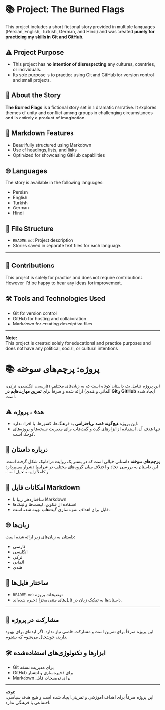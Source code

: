 # 📚 Project: The Burned Flags
This project includes a short fictional story provided in multiple languages (Persian, English, Turkish, German, and Hindi) and was created **purely for practicing my skills in Git and GitHub**.

## ⚠️ Project Purpose
- This project has **no intention of disrespecting** any cultures, countries, or individuals.
- Its sole purpose is to practice using Git and GitHub for version control and small projects.

## 📝 About the Story
**The Burned Flags** is a fictional story set in a dramatic narrative. It explores themes of unity and conflict among groups in challenging circumstances and is entirely a product of imagination.

## 🔧 Markdown Features
- Beautifully structured using Markdown
- Use of headings, lists, and links
- Optimized for showcasing GitHub capabilities

## 🌐 Languages
The story is available in the following languages:
- Persian
- English
- Turkish
- German
- Hindi

## 📂 File Structure
- `README.md`: Project description
- Stories saved in separate text files for each language.

---

## 🤝 Contributions
This project is solely for practice and does not require contributions. However, I’d be happy to hear any ideas for improvement.

## 🛠️ Tools and Technologies Used
- Git for version control
- GitHub for hosting and collaboration
- Markdown for creating descriptive files

---

**Note:**  
This project is created solely for educational and practice purposes and does not have any political, social, or cultural intentions.

# 📚 پروژه: پرچم‌های سوخته
این پروژه شامل یک داستان کوتاه است که به زبان‌های مختلف (فارسی، انگلیسی، ترکی، آلمانی و هندی) ارائه شده و صرفاً برای **تمرین مهارت‌هایم در Git و GitHub** ایجاد شده است.

## ⚠️ هدف پروژه
- این پروژه **هیچ‌گونه قصد بی‌احترامی** به فرهنگ‌ها، کشورها، یا افراد ندارد.
- تنها هدف آن، استفاده از ابزارهای گیت و گیت‌هاب برای مدیریت نسخه‌ها و پروژه‌های کوچک است.

## 📝 درباره داستان
**پرچم‌های سوخته** داستانی خیالی است که در بستر یک روایت دراماتیک شکل گرفته است. این داستان به بررسی اتحاد و اختلاف میان گروه‌های مختلف در شرایط دشوار می‌پردازد و کاملاً زاییده تخیل است.

## 🔧 امکانات فایل Markdown
- ساختاردهی زیبا با Markdown
- استفاده از عناوین، لیست‌ها و لینک‌ها
- فایل برای اهداف نمونه‌سازی گیت‌هاب بهینه شده است.

## 🌐 زبان‌ها
داستان به زبان‌های زیر ارائه شده است:
- فارسی
- انگلیسی
- ترکی
- آلمانی
- هندی

## 📂 ساختار فایل‌ها
- `README.md`: توضیحات پروژه
- داستان‌ها به تفکیک زبان در فایل‌های متنی مجزا ذخیره شده‌اند.

---

## 🤝 مشارکت در پروژه
این پروژه صرفاً برای تمرین است و مشارکت خاصی نیاز ندارد. اگر ایده‌ای برای بهبود دارید، خوشحال می‌شوم که بشنوم.

## 🛠️ ابزارها و تکنولوژی‌های استفاده‌شده
- Git برای مدیریت نسخه
- GitHub برای ذخیره‌سازی و انتشار
- Markdown برای توضیحات فایل

---

**توجه:**  
این پروژه صرفاً برای اهداف آموزشی و تمرینی ایجاد شده است و هیچ هدف سیاسی، اجتماعی یا فرهنگی ندارد.

